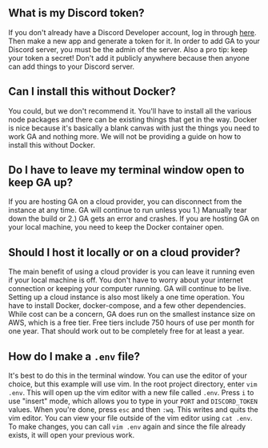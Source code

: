 ## What is my Discord token?
If you don't already have a Discord Developer account, log in through [here](http://discordapp.com/developers/). Then
make a new app and generate a token for it. In order to add GA to your Discord server, you must be the admin of the
server. Also a pro tip: keep your token a secret! Don't add it publicly anywhere because then anyone can add things to 
your Discord server. 

## Can I install this without Docker?
You could, but we don't recommend it. You'll have to install all the various node packages and there can be existing
things that get in the way. Docker is nice because it's basically a blank canvas with just the things you need to work 
GA and nothing more. We will not be providing a guide on how to install this without Docker.

## Do I have to leave my terminal window open to keep GA up?
If you are hosting GA on a cloud provider, you can disconnect from the instance at any time. GA will continue to run
unless you 1.) Manually tear down the build or 2.) GA gets an error and crashes. If you are hosting GA on your local
machine, you need to keep the Docker container open. 

## Should I host it locally or on a cloud provider?
The main benefit of using a cloud provider is you can leave it running even if your local machine is off. You don't have
to worry about your internet connection or keeping your computer running. GA will continue to be live. Setting up a
cloud instance is also most likely a one time operation. You have to install Docker, docker-compose, and a few other
dependencies. While cost can be a concern, GA does run on the smallest instance size on AWS, which is a free tier. Free
tiers include 750 hours of use per month for one year. That should work out to be completely free for at least a year. 

## How do I make a `.env` file?
It's best to do this in the terminal window. You can use the editor of your choice, but this example will use vim. In
the root project directory, enter `vim .env`. This will open up the vim editor with a new file called `.env`. Press `i`
to use "insert" mode, which allows you to type in your `PORT` and `DISCORD_TOKEN` values. When you're done, press `esc`
and then `:wq`. This writes and quits the vim editor. You can view your file outside of the vim editor using `cat .env`.
To make changes, you can call `vim .env` again and since the file already exists, it will open your previous work. 
